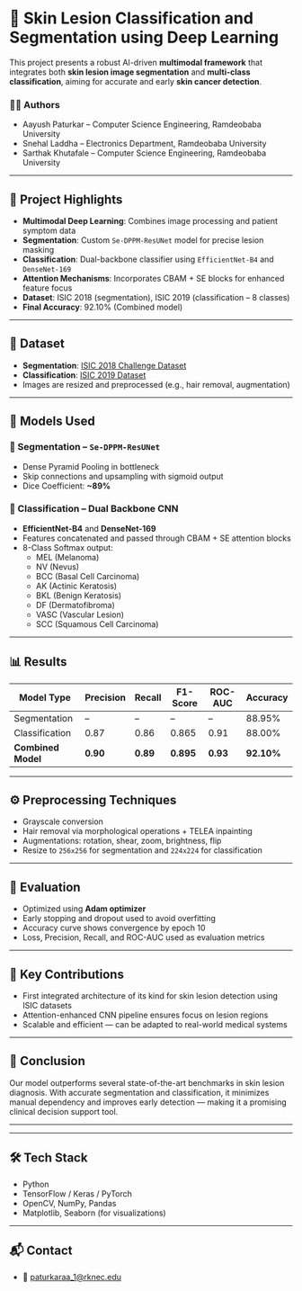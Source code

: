 # 🔬 Skin Lesion Classification and Segmentation using Deep Learning

This project presents a robust AI-driven **multimodal framework** that integrates both **skin lesion image segmentation** and **multi-class classification**, aiming for accurate and early **skin cancer detection**.

### 👨‍💻 Authors
- Aayush Paturkar – Computer Science Engineering, Ramdeobaba University  
- Snehal Laddha – Electronics Department, Ramdeobaba University  
- Sarthak Khutafale – Computer Science Engineering, Ramdeobaba University  

---

## 📌 Project Highlights

- **Multimodal Deep Learning**: Combines image processing and patient symptom data
- **Segmentation**: Custom `Se-DPPM-ResUNet` model for precise lesion masking
- **Classification**: Dual-backbone classifier using `EfficientNet-B4` and `DenseNet-169`
- **Attention Mechanisms**: Incorporates CBAM + SE blocks for enhanced feature focus
- **Dataset**: ISIC 2018 (segmentation), ISIC 2019 (classification – 8 classes)
- **Final Accuracy**: 92.10% (Combined model)

---

## 📂 Dataset

- **Segmentation**: [ISIC 2018 Challenge Dataset](https://challenge2018.isic-archive.com/)
- **Classification**: [ISIC 2019 Dataset](https://challenge2019.isic-archive.com/)
- Images are resized and preprocessed (e.g., hair removal, augmentation)

---

## 🧠 Models Used

### 🔹 Segmentation – `Se-DPPM-ResUNet`
- Dense Pyramid Pooling in bottleneck
- Skip connections and upsampling with sigmoid output
- Dice Coefficient: **~89%**

### 🔹 Classification – Dual Backbone CNN
- **EfficientNet-B4** and **DenseNet-169**
- Features concatenated and passed through CBAM + SE attention blocks
- 8-Class Softmax output:
  - MEL (Melanoma)
  - NV (Nevus)
  - BCC (Basal Cell Carcinoma)
  - AK (Actinic Keratosis)
  - BKL (Benign Keratosis)
  - DF (Dermatofibroma)
  - VASC (Vascular Lesion)
  - SCC (Squamous Cell Carcinoma)

---

## 📊 Results

| Model Type       | Precision | Recall | F1-Score | ROC-AUC | Accuracy |
|------------------|-----------|--------|----------|---------|----------|
| Segmentation     | –         | –      | –        | –       | 88.95%   |
| Classification   | 0.87      | 0.86   | 0.865    | 0.91    | 88.00%   |
| **Combined Model** | **0.90**  | **0.89** | **0.895** | **0.93** | **92.10%** |

---

## ⚙️ Preprocessing Techniques

- Grayscale conversion
- Hair removal via morphological operations + TELEA inpainting
- Augmentations: rotation, shear, zoom, brightness, flip
- Resize to `256x256` for segmentation and `224x224` for classification

---

## 🧪 Evaluation

- Optimized using **Adam optimizer**
- Early stopping and dropout used to avoid overfitting
- Accuracy curve shows convergence by epoch 10
- Loss, Precision, Recall, and ROC-AUC used as evaluation metrics

---

## 📌 Key Contributions

- First integrated architecture of its kind for skin lesion detection using ISIC datasets
- Attention-enhanced CNN pipeline ensures focus on lesion regions
- Scalable and efficient — can be adapted to real-world medical systems

---

## 🏁 Conclusion

Our model outperforms several state-of-the-art benchmarks in skin lesion diagnosis. With accurate segmentation and classification, it minimizes manual dependency and improves early detection — making it a promising clinical decision support tool.

---

---

## 🛠 Tech Stack

- Python
- TensorFlow / Keras / PyTorch
- OpenCV, NumPy, Pandas
- Matplotlib, Seaborn (for visualizations)

---

## 📬 Contact

- 📧 paturkaraa_1@rknec.edu

